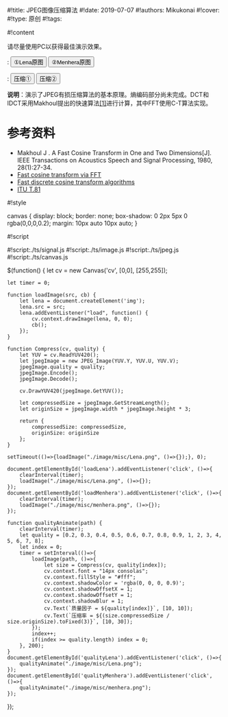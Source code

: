 
#!title:    JPEG图像压缩算法
#!date:     2019-07-07
#!authors:  Mikukonai
#!cover:    
#!type:     原创
#!tags:     

#!content

请尽量使用PC以获得最佳演示效果。

: <button id="loadLena" class="md-button">①Lena原图</button> <button id="loadMenhera" class="md-button">②Menhera原图</button>

: <button id="qualityLena" class="md-button">压缩①</button> <button id="qualityMenhera" class="md-button">压缩②</button>

<canvas id="cv" style="width:256px;height:256px;" width="256" height="256"></canvas>

**说明**：演示了JPEG有损压缩算法的基本原理。熵编码部分尚未完成。DCT和IDCT采用Makhoul提出的快速算法[[1]](#参考资料)进行计算，其中FFT使用C-T算法实现。

# 参考资料

+ Makhoul J . A Fast Cosine Transform in One and Two Dimensions[J]. IEEE Transactions on Acoustics Speech and Signal Processing, 1980, 28(1):27-34.
+ [Fast cosine transform via FFT](https://dsp.stackexchange.com/questions/2807/fast-cosine-transform-via-fft)
+ [Fast discrete cosine transform algorithms](https://www.nayuki.io/page/fast-discrete-cosine-transform-algorithms)
+ [ITU T.81](https://www.w3.org/Graphics/JPEG/itu-t81.pdf)

#!style

canvas {
    display: block;
    border: none;
    box-shadow: 0 2px 5px 0 rgba(0,0,0,0.2);
    margin: 10px auto 10px auto;
}

#!script

#!script:./ts/signal.js
#!script:./ts/image.js
#!script:./ts/jpeg.js
#!script:./ts/canvas.js



$(function() {
    let cv = new Canvas('cv', [0,0], [255,255]);

    let timer = 0;

    function loadImage(src, cb) {
        let lena = document.createElement('img');
        lena.src = src;
        lena.addEventListener("load", function() {
            cv.context.drawImage(lena, 0, 0);
            cb();
        });
    }

    function Compress(cv, quality) {
        let YUV = cv.ReadYUV420();
        let jpegImage = new JPEG_Image(YUV.Y, YUV.U, YUV.V);
        jpegImage.quality = quality;
        jpegImage.Encode();
        jpegImage.Decode();

        cv.DrawYUV420(jpegImage.GetYUV());

        let compressedSize = jpegImage.GetStreamLength();
        let originSize = jpegImage.width * jpegImage.height * 3;

        return {
            compressedSize: compressedSize,
            originSize: originSize
        };
    }

    setTimeout(()=>{loadImage("./image/misc/Lena.png", ()=>{});}, 0);

    document.getElementById('loadLena').addEventListener('click', ()=>{
        clearInterval(timer);
        loadImage("./image/misc/Lena.png", ()=>{});
    });
    document.getElementById('loadMenhera').addEventListener('click', ()=>{
        clearInterval(timer);
        loadImage("./image/misc/menhera.png", ()=>{});
    });

    function qualityAnimate(path) {
        clearInterval(timer);
        let quality = [0.2, 0.3, 0.4, 0.5, 0.6, 0.7, 0.8, 0.9, 1, 2, 3, 4, 5, 6, 7, 8];
        let index = 0;
        timer = setInterval(()=>{
            loadImage(path, ()=>{
                let size = Compress(cv, quality[index]);
                cv.context.font = "14px consolas";
                cv.context.fillStyle = "#fff";
                cv.context.shadowColor = 'rgba(0, 0, 0, 0.9)';
                cv.context.shadowOffsetX = 1;
                cv.context.shadowOffsetY = 1;
                cv.context.shadowBlur = 1;
                cv.Text(`质量因子 = ${quality[index]}`, [10, 10]);
                cv.Text(`压缩率 = ${(size.compressedSize / size.originSize).toFixed(3)}`, [10, 30]);
            });
            index++;
            if(index >= quality.length) index = 0;
        }, 200);
    }
    document.getElementById('qualityLena').addEventListener('click', ()=>{
        qualityAnimate("./image/misc/Lena.png");
    });
    document.getElementById('qualityMenhera').addEventListener('click', ()=>{
        qualityAnimate("./image/misc/menhera.png");
    });
});
